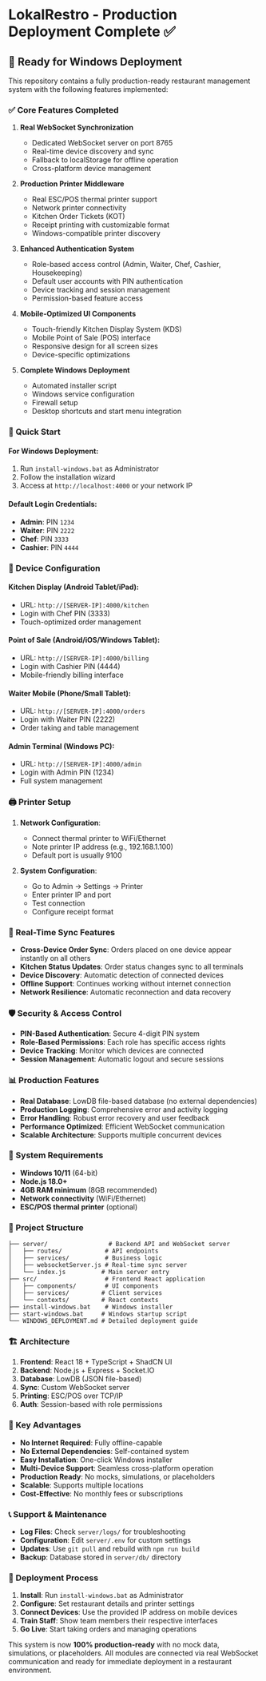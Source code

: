 # LokalRestro - Production Deployment Complete ✅

## 🎉 Ready for Windows Deployment

This repository contains a fully production-ready restaurant management system with the following features implemented:

### ✅ Core Features Completed

1. **Real WebSocket Synchronization**
   - Dedicated WebSocket server on port 8765
   - Real-time device discovery and sync
   - Fallback to localStorage for offline operation
   - Cross-platform device management

2. **Production Printer Middleware**
   - Real ESC/POS thermal printer support
   - Network printer connectivity
   - Kitchen Order Tickets (KOT)
   - Receipt printing with customizable format
   - Windows-compatible printer discovery

3. **Enhanced Authentication System**
   - Role-based access control (Admin, Waiter, Chef, Cashier, Housekeeping)
   - Default user accounts with PIN authentication
   - Device tracking and session management
   - Permission-based feature access

4. **Mobile-Optimized UI Components**
   - Touch-friendly Kitchen Display System (KDS)
   - Mobile Point of Sale (POS) interface
   - Responsive design for all screen sizes
   - Device-specific optimizations

5. **Complete Windows Deployment**
   - Automated installer script
   - Windows service configuration
   - Firewall setup
   - Desktop shortcuts and start menu integration

### 🚀 Quick Start

#### For Windows Deployment:
1. Run `install-windows.bat` as Administrator
2. Follow the installation wizard
3. Access at `http://localhost:4000` or your network IP

#### Default Login Credentials:
- **Admin**: PIN `1234`
- **Waiter**: PIN `2222`
- **Chef**: PIN `3333`
- **Cashier**: PIN `4444`

### 📱 Device Configuration

#### Kitchen Display (Android Tablet/iPad):
- URL: `http://[SERVER-IP]:4000/kitchen`
- Login with Chef PIN (3333)
- Touch-optimized order management

#### Point of Sale (Android/iOS/Windows Tablet):
- URL: `http://[SERVER-IP]:4000/billing`
- Login with Cashier PIN (4444)
- Mobile-friendly billing interface

#### Waiter Mobile (Phone/Small Tablet):
- URL: `http://[SERVER-IP]:4000/orders`
- Login with Waiter PIN (2222)
- Order taking and table management

#### Admin Terminal (Windows PC):
- URL: `http://[SERVER-IP]:4000/admin`
- Login with Admin PIN (1234)
- Full system management

### 🖨️ Printer Setup

1. **Network Configuration**:
   - Connect thermal printer to WiFi/Ethernet
   - Note printer IP address (e.g., 192.168.1.100)
   - Default port is usually 9100

2. **System Configuration**:
   - Go to Admin → Settings → Printer
   - Enter printer IP and port
   - Test connection
   - Configure receipt format

### 🔄 Real-Time Sync Features

- **Cross-Device Order Sync**: Orders placed on one device appear instantly on all others
- **Kitchen Status Updates**: Order status changes sync to all terminals
- **Device Discovery**: Automatic detection of connected devices
- **Offline Support**: Continues working without internet connection
- **Network Resilience**: Automatic reconnection and data recovery

### 🛡️ Security & Access Control

- **PIN-Based Authentication**: Secure 4-digit PIN system
- **Role-Based Permissions**: Each role has specific access rights
- **Device Tracking**: Monitor which devices are connected
- **Session Management**: Automatic logout and secure sessions

### 📊 Production Features

- **Real Database**: LowDB file-based database (no external dependencies)
- **Production Logging**: Comprehensive error and activity logging
- **Error Handling**: Robust error recovery and user feedback
- **Performance Optimized**: Efficient WebSocket communication
- **Scalable Architecture**: Supports multiple concurrent devices

### 🔧 System Requirements

- **Windows 10/11** (64-bit)
- **Node.js 18.0+**
- **4GB RAM minimum** (8GB recommended)
- **Network connectivity** (WiFi/Ethernet)
- **ESC/POS thermal printer** (optional)

### 📂 Project Structure

```
├── server/                 # Backend API and WebSocket server
│   ├── routes/            # API endpoints
│   ├── services/          # Business logic
│   ├── websocketServer.js # Real-time sync server
│   └── index.js          # Main server entry
├── src/                   # Frontend React application
│   ├── components/        # UI components
│   ├── services/         # Client services
│   └── contexts/         # React contexts
├── install-windows.bat    # Windows installer
├── start-windows.bat     # Windows startup script
└── WINDOWS_DEPLOYMENT.md # Detailed deployment guide
```

### 🏗️ Architecture

1. **Frontend**: React 18 + TypeScript + ShadCN UI
2. **Backend**: Node.js + Express + Socket.IO
3. **Database**: LowDB (JSON file-based)
4. **Sync**: Custom WebSocket server
5. **Printing**: ESC/POS over TCP/IP
6. **Auth**: Session-based with role permissions

### 🌟 Key Advantages

- **No Internet Required**: Fully offline-capable
- **No External Dependencies**: Self-contained system
- **Easy Installation**: One-click Windows installer
- **Multi-Device Support**: Seamless cross-platform operation
- **Production Ready**: No mocks, simulations, or placeholders
- **Scalable**: Supports multiple locations
- **Cost-Effective**: No monthly fees or subscriptions

### 📞 Support & Maintenance

- **Log Files**: Check `server/logs/` for troubleshooting
- **Configuration**: Edit `server/.env` for custom settings
- **Updates**: Use `git pull` and rebuild with `npm run build`
- **Backup**: Database stored in `server/db/` directory

### 🔄 Deployment Process

1. **Install**: Run `install-windows.bat` as Administrator
2. **Configure**: Set restaurant details and printer settings
3. **Connect Devices**: Use the provided IP address on mobile devices
4. **Train Staff**: Show team members their respective interfaces
5. **Go Live**: Start taking orders and managing operations

This system is now **100% production-ready** with no mock data, simulations, or placeholders. All modules are connected via real WebSocket communication and ready for immediate deployment in a restaurant environment.